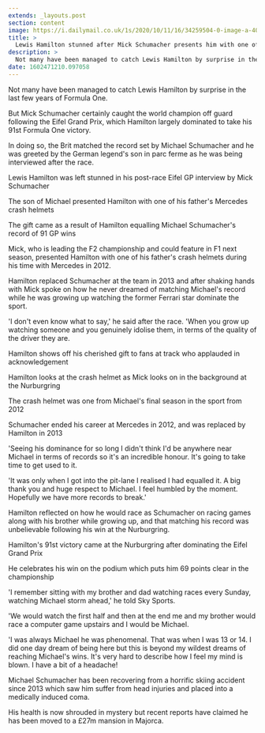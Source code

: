 ```yaml
--- 
extends: _layouts.post 
section: content 
image: https://i.dailymail.co.uk/1s/2020/10/11/16/34259504-0-image-a-40_1602430536172.jpg 
title: > 
  Lewis Hamilton stunned after Mick Schumacher presents him with one of his father Michael's helmets 
description: > 
  Not many have been managed to catch Lewis Hamilton by surprise in the last few years of Formula One.But Mick Schumacher certainly caught the world champion off guard following the Eifel Grand Prix, which Hamilton largely dominated to take his 91st Formula One victory.In doing so, the Brit matched the record set by Michael Schumacher and he was greeted by the German legend's son in parc ferme as he was being interviewed after the race.Hamilton replaced Schumacher at the team in 2013 and after shaking hands with Mick spoke on how he never dreamed of matching Michael's record while he was growing up watching the former Ferrari star dominate the sport.Michael Schumacher has been recovering from a horrific skiing accident since 2013 which saw him suffer from head injuries and placed into a medically induced coma. 
date: 1602471210.097058 
--- 
```

Not many have been managed to catch Lewis Hamilton by surprise in the last few years of Formula One.

But Mick Schumacher certainly caught the world champion off guard following the Eifel Grand Prix, which Hamilton largely dominated to take his 91st Formula One victory.

In doing so, the Brit matched the record set by Michael Schumacher and he was greeted by the German legend's son in parc ferme as he was being interviewed after the race.

Lewis Hamilton was left stunned in his post-race Eifel GP interview by Mick Schumacher

The son of Michael presented Hamilton with one of his father's Mercedes crash helmets

The gift came as a result of Hamilton equalling Michael Schumacher's record of 91 GP wins

Mick, who is leading the F2 championship and could feature in F1 next season, presented Hamilton with one of his father's crash helmets during his time with Mercedes in 2012.

Hamilton replaced Schumacher at the team in 2013 and after shaking hands with Mick spoke on how he never dreamed of matching Michael's record while he was growing up watching the former Ferrari star dominate the sport.

'I don't even know what to say,' he said after the race. 'When you grow up watching someone and you genuinely idolise them, in terms of the quality of the driver they are.

Hamilton shows off his cherished gift to fans at track who applauded in acknowledgement

Hamilton looks at the crash helmet as Mick looks on in the background at the Nurburgring

The crash helmet was one from Michael's final season in the sport from 2012

Schumacher ended his career at Mercedes in 2012, and was replaced by Hamilton in 2013

'Seeing his dominance for so long I didn't think I'd be anywhere near Michael in terms of records so it's an incredible honour. It's going to take time to get used to it.

'It was only when I got into the pit-lane I realised I had equalled it. A big thank you and huge respect to Michael. I feel humbled by the moment. Hopefully we have more records to break.'

Hamilton reflected on how he would race as Schumacher on racing games along with his brother while growing up, and that matching his record was unbelievable following his win at the Nurburgring.

Hamilton's 91st victory came at the Nurburgring after dominating the Eifel Grand Prix

He celebrates his win on the podium which puts him 69 points clear in the championship

'I remember sitting with my brother and dad watching races every Sunday, watching Michael storm ahead,' he told Sky Sports.

'We would watch the first half and then at the end me and my brother would race a computer game upstairs and I would be Michael.

'I was always Michael he was phenomenal. That was when I was 13 or 14. I did one day dream of being here but this is beyond my wildest dreams of reaching Michael's wins. It's very hard to describe how I feel my mind is blown. I have a bit of a headache!

Michael Schumacher has been recovering from a horrific skiing accident since 2013 which saw him suffer from head injuries and placed into a medically induced coma.

His health is now shrouded in mystery but recent reports have claimed he has been moved to a £27m mansion in Majorca.